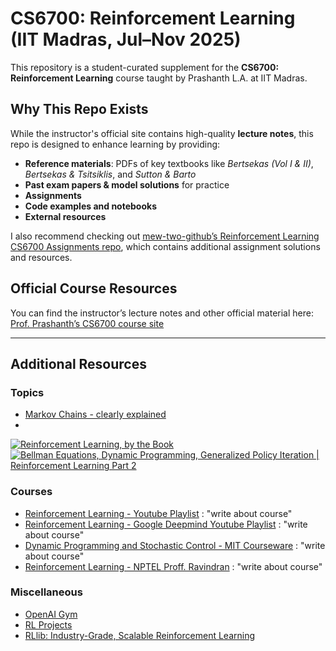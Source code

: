 # CS6700: Reinforcement Learning (IIT Madras, Jul–Nov 2025)

This repository is a student-curated supplement for the **CS6700: Reinforcement Learning** course taught by Prashanth L.A. at IIT Madras.

## Why This Repo Exists

While the instructor's official site contains high-quality **lecture notes**, this repo is designed to enhance learning by providing:

- **Reference materials**: PDFs of key textbooks like *Bertsekas (Vol I & II)*, *Bertsekas & Tsitsiklis*, and *Sutton & Barto*  
- **Past exam papers & model solutions** for practice  
- **Assignments**<!-- , complete with my own attempted solutions and code implementations  -->
- **Code examples and notebooks**<!--  , including implementations of dynamic programming, Q-learning, TD methods, policy gradients (REINFORCE, PPO), etc. -->
- **External resources**

I also recommend checking out [mew-two-github’s Reinforcement Learning CS6700 Assignments repo](https://github.com/mew-two-github/Reinforcement-Learning-CS6700-Assignments/tree/master), which contains additional assignment solutions and resources.


## Official Course Resources  
You can find the instructor’s lecture notes and other official material here: [Prof. Prashanth’s CS6700 course site](https://www.cse.iitm.ac.in/~prashla/cs6700_2025.html)

---

## Additional Resources

### Topics 
- [Markov Chains - clearly explained](https://www.youtube.com/watch?v=i3AkTO9HLXo&list=PLM8wYQRetTxBkdvBtz-gw8b9lcVkdXQKV&index=2)
-
 
[![Reinforcement Learning, by the Book](https://img.youtube.com/vi/NFo9v_yKQXA/0.jpg)](https://www.youtube.com/watch?v=NFo9v_yKQXA)
[![Bellman Equations, Dynamic Programming, Generalized Policy Iteration | Reinforcement Learning Part 2](https://img.youtube.com/vi/_j6pvGEchWU/0.jpg)](https://www.youtube.com/watch?v=_j6pvGEchWU)

### Courses
- [Reinforcement Learning - Youtube Playlist](https://youtube.com/playlist?list=PLzvYlJMoZ02Dxtwe-MmH4nOB5jYlMGBjr&si=9ve24m-zRPxiJ12v) : "write about course"
- [Reinforcement Learning - Google Deepmind Youtube Playlist](https://youtube.com/playlist?list=PLqYmG7hTraZDM-OYHWgPebj2MfCFzFObQ&si=dIjOsw8ePZrLzevo) : "write about course"
- [Dynamic Programming and Stochastic Control - MIT Courseware](https://ocw.mit.edu/courses/6-231-dynamic-programming-and-stochastic-control-fall-2015/) : "write about course"
- [Reinforcement Learning - NPTEL Proff. Ravindran](https://dsai.iitm.ac.in/~ravi/nptel-courses/reinforcement-learning/) : "write about course"
 
### Miscellaneous 

- [OpenAI Gym](https://openai.com/index/openai-gym-beta/)
- [RL Projects](https://www.aicrowd.com/challenges/rl-project-2021)
- [RLlib: Industry-Grade, Scalable Reinforcement Learning](https://docs.ray.io/en/latest/rllib/index.html)
<!-- ## Repo Structure (Suggested) -->

<!-- NOTE: Remember to update "refs" only with textbooks already freely available or provided officially. -->
